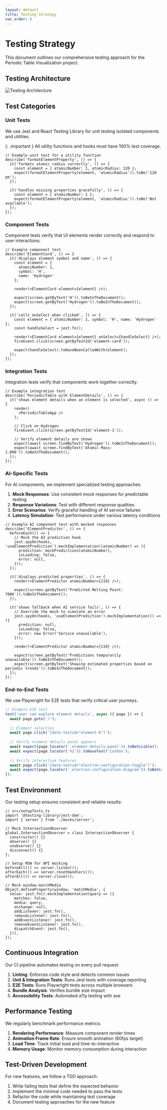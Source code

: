 ```yaml
---
layout: default
title: Testing Strategy
nav_order: 6
---
```


# Testing Strategy

This document outlines our comprehensive testing approach for the Periodic Table Visualization project.

## Testing Architecture

![Testing Architecture](assets/diagrams/testing-architecture.png)

## Test Categories

### Unit Tests

We use Jest and React Testing Library for unit testing isolated components and utilities.

{: .important }
All utility functions and hooks must have 100% test coverage.

```tsx
// Example unit test for a utility function
describe('formatElementProperty', () => {
  it('formats atomic radius correctly', () => {
    const element = { atomicNumber: 1, atomicRadius: 120 };
    expect(formatElementProperty(element, 'atomicRadius')).toBe('120 pm');
  });
  
  it('handles missing properties gracefully', () => {
    const element = { atomicNumber: 1 };
    expect(formatElementProperty(element, 'atomicRadius')).toBe('Not available');
  });
});
```

### Component Tests

Component tests verify that UI elements render correctly and respond to user interactions.

```tsx
// Example component test
describe('ElementCard', () => {
  it('displays element symbol and name', () => {
    const element = { 
      atomicNumber: 1, 
      symbol: 'H', 
      name: 'Hydrogen' 
    };
    
    render(<ElementCard element={element} />);
    
    expect(screen.getByText('H')).toBeInTheDocument();
    expect(screen.getByText('Hydrogen')).toBeInTheDocument();
  });
  
  it('calls onSelect when clicked', () => {
    const element = { atomicNumber: 1, symbol: 'H', name: 'Hydrogen' };
    const handleSelect = jest.fn();
    
    render(<ElementCard element={element} onSelect={handleSelect} />);
    fireEvent.click(screen.getByTestId('element-card'));
    
    expect(handleSelect).toHaveBeenCalledWith(element);
  });
});
```

### Integration Tests

Integration tests verify that components work together correctly.

```tsx
// Example integration test
describe('PeriodicTable with ElementDetails', () => {
  it('shows element details when an element is selected', async () => {
    render(
      <PeriodicTableApp />
    );
    
    // Click on Hydrogen
    fireEvent.click(screen.getByTestId('element-1'));
    
    // Verify element details are shown
    expect(await screen.findByText('Hydrogen')).toBeInTheDocument();
    expect(await screen.findByText('Atomic Mass: 1.008')).toBeInTheDocument();
  });
});
```

### AI-Specific Tests

For AI components, we implement specialized testing approaches:

1. **Mock Responses**: Use consistent mock responses for predictable testing
2. **Response Variations**: Test with different response qualities
3. **Error Scenarios**: Verify graceful handling of AI service failures
4. **Latency Simulation**: Test performance under various latency conditions

```tsx
// Example AI component test with mocked responses
describe('ElementPredictor', () => {
  beforeEach(() => {
    // Mock the AI prediction hook
    jest.spyOn(hooks, 'useElementPrediction').mockImplementation((atomicNumber) => ({
      prediction: mockPredictions[atomicNumber],
      isLoading: false,
      error: null,
    }));
  });
  
  it('displays predicted properties', () => {
    render(<ElementPredictor atomicNumber={119} />);
    
    expect(screen.getByText('Predicted Melting Point: 700K')).toBeInTheDocument();
  });
  
  it('shows fallback when AI service fails', () => {
    // Override the mock to simulate an error
    jest.spyOn(hooks, 'useElementPrediction').mockImplementation(() => ({
      prediction: null,
      isLoading: false,
      error: new Error('Service unavailable'),
    }));
    
    render(<ElementPredictor atomicNumber={119} />);
    
    expect(screen.getByText('Predictions temporarily unavailable')).toBeInTheDocument();
    expect(screen.getByText('Showing estimated properties based on periodic trends')).toBeInTheDocument();
  });
});
```

### End-to-End Tests

We use Playwright for E2E tests that verify critical user journeys.

```typescript
// Example E2E test
test('user can explore element details', async ({ page }) => {
  await page.goto('/');
  
  // Element selection
  await page.click('[data-testid="element-6"]');
  
  // Verify element details panel appears
  await expect(page.locator('.element-details-panel')).toBeVisible();
  await expect(page.locator('h2')).toHaveText('Carbon');
  
  // Verify interactive features
  await page.click('[data-testid="electron-configuration-toggle"]');
  await expect(page.locator('.electron-configuration-diagram')).toBeVisible();
});
```

## Test Environment

Our testing setup ensures consistent and reliable results:

```tsx
// src/setupTests.ts
import '@testing-library/jest-dom';
import { server } from './mocks/server';

// Mock IntersectionObserver
global.IntersectionObserver = class IntersectionObserver {
  constructor() {}
  observe() {}
  unobserve() {}
  disconnect() {}
};

// Setup MSW for API mocking
beforeAll(() => server.listen());
afterEach(() => server.resetHandlers());
afterAll(() => server.close());

// Mock window.matchMedia
Object.defineProperty(window, 'matchMedia', {
  value: jest.fn().mockImplementation(query => ({
    matches: false,
    media: query,
    onchange: null,
    addListener: jest.fn(),
    removeListener: jest.fn(),
    addEventListener: jest.fn(),
    removeEventListener: jest.fn(),
    dispatchEvent: jest.fn(),
  })),
});
```

## Continuous Integration

Our CI pipeline automates testing on every pull request:

1. **Linting**: Enforces code style and detects common issues
2. **Unit & Integration Tests**: Runs Jest tests with coverage reporting
3. **E2E Tests**: Runs Playwright tests across multiple browsers
4. **Bundle Analysis**: Verifies bundle size impact
5. **Accessibility Tests**: Automated a11y testing with axe

## Performance Testing

We regularly benchmark performance metrics:

1. **Rendering Performance**: Measure component render times
2. **Animation Frame Rate**: Ensure smooth animation (60fps target)
3. **Load Time**: Track initial load and time-to-interactive
4. **Memory Usage**: Monitor memory consumption during interaction

## Test-Driven Development

For new features, we follow a TDD approach:

1. Write failing tests that define the expected behavior
2. Implement the minimal code needed to pass the tests
3. Refactor the code while maintaining test coverage
4. Document testing approaches for the new feature
